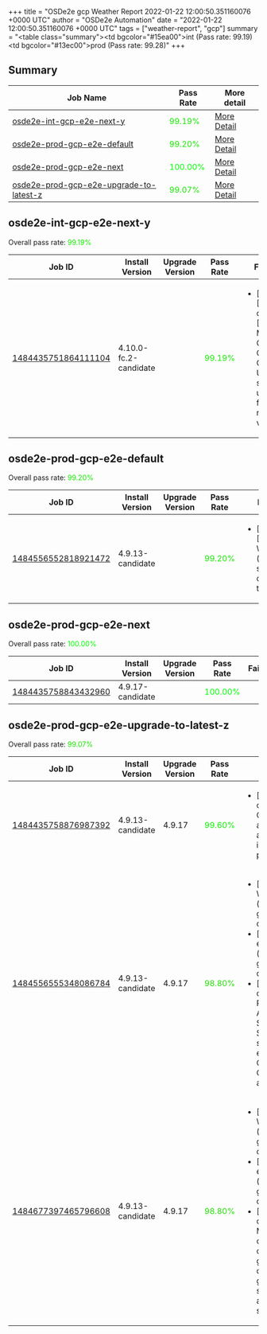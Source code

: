 +++
title = "OSDe2e gcp Weather Report 2022-01-22 12:00:50.351160076 +0000 UTC"
author = "OSDe2e Automation"
date = "2022-01-22 12:00:50.351160076 +0000 UTC"
tags = ["weather-report", "gcp"]
summary = "<table class=\"summary\"><tr><td bgcolor=\"#15ea00\"></td><td>int (Pass rate: 99.19)</td></tr><tr><td bgcolor=\"#13ec00\"></td><td>prod (Pass rate: 99.28)</td></tr></table>"
+++
## Summary

| Job Name | Pass Rate | More detail |
|----------|-----------|-------------|
|[osde2e-int-gcp-e2e-next-y](https://prow.ci.openshift.org/?job=osde2e-int-gcp-e2e-next-y)| <span style="color:#15ea00;">99.19%</span>|[More Detail](#osde2e-int-gcp-e2e-next-y)|
|[osde2e-prod-gcp-e2e-default](https://prow.ci.openshift.org/?job=osde2e-prod-gcp-e2e-default)| <span style="color:#15ea00;">99.20%</span>|[More Detail](#osde2e-prod-gcp-e2e-default)|
|[osde2e-prod-gcp-e2e-next](https://prow.ci.openshift.org/?job=osde2e-prod-gcp-e2e-next)| <span style="color:#01fe00;">100.00%</span>|[More Detail](#osde2e-prod-gcp-e2e-next)|
|[osde2e-prod-gcp-e2e-upgrade-to-latest-z](https://prow.ci.openshift.org/?job=osde2e-prod-gcp-e2e-upgrade-to-latest-z)| <span style="color:#18e700;">99.07%</span>|[More Detail](#osde2e-prod-gcp-e2e-upgrade-to-latest-z)|



## osde2e-int-gcp-e2e-next-y

Overall pass rate: <span style="color:#15ea00;">99.19%</span>

| Job ID | Install Version | Upgrade Version | Pass Rate | Failures |
|--------|-----------------|-----------------|-----------|----------|
[1484435751864111104](https://prow.ci.openshift.org/view/gs/origin-ci-test/logs/osde2e-int-gcp-e2e-next-y/1484435751864111104) | 4.10.0-fc.2-candidate |  | <span style="color:#15ea00;">99.19%</span>|<ul><li>[install] [Suite: operators] [OSD] Must Gather Operator Operator Upgrade should upgrade from the replaced version</li></ul>



## osde2e-prod-gcp-e2e-default

Overall pass rate: <span style="color:#15ea00;">99.20%</span>

| Job ID | Install Version | Upgrade Version | Pass Rate | Failures |
|--------|-----------------|-----------------|-----------|----------|
[1484556552818921472](https://prow.ci.openshift.org/view/gs/origin-ci-test/logs/osde2e-prod-gcp-e2e-default/1484556552818921472) | 4.9.13-candidate |  | <span style="color:#15ea00;">99.20%</span>|<ul><li>[install] [Suite: e2e] Workload (guestbook) should get created in the cluster</li></ul>



## osde2e-prod-gcp-e2e-next

Overall pass rate: <span style="color:#01fe00;">100.00%</span>

| Job ID | Install Version | Upgrade Version | Pass Rate | Failures |
|--------|-----------------|-----------------|-----------|----------|
[1484435758843432960](https://prow.ci.openshift.org/view/gs/origin-ci-test/logs/osde2e-prod-gcp-e2e-next/1484435758843432960) | 4.9.17-candidate |  | <span style="color:#01fe00;">100.00%</span>|



## osde2e-prod-gcp-e2e-upgrade-to-latest-z

Overall pass rate: <span style="color:#18e700;">99.07%</span>

| Job ID | Install Version | Upgrade Version | Pass Rate | Failures |
|--------|-----------------|-----------------|-----------|----------|
[1484435758876987392](https://prow.ci.openshift.org/view/gs/origin-ci-test/logs/osde2e-prod-gcp-e2e-upgrade-to-latest-z/1484435758876987392) | 4.9.13-candidate | 4.9.17 | <span style="color:#0bf400;">99.60%</span>|<ul><li>[upgrade] [Suite: operators] CloudIngressOperator apischeme apischemes CR instance must be present on cluster</li></ul>
[1484556555348086784](https://prow.ci.openshift.org/view/gs/origin-ci-test/logs/osde2e-prod-gcp-e2e-upgrade-to-latest-z/1484556555348086784) | 4.9.13-candidate | 4.9.17 | <span style="color:#1fe000;">98.80%</span>|<ul><li>[install] [Suite: e2e] Workload (guestbook) should get created in the cluster</li><li>[upgrade] [Suite: e2e] Workload (guestbook) should get created in the cluster</li><li>[upgrade] [Suite: operators] [OSD] RBAC Dedicated Admins SubjectPermission SubjectPermission should have the expected ClusterRoles, ClusterRoleBindings and RoleBindinsg</li></ul>
[1484677397465796608](https://prow.ci.openshift.org/view/gs/origin-ci-test/logs/osde2e-prod-gcp-e2e-upgrade-to-latest-z/1484677397465796608) | 4.9.13-candidate | 4.9.17 | <span style="color:#1fe000;">98.80%</span>|<ul><li>[install] [Suite: e2e] Workload (guestbook) should get created in the cluster</li><li>[upgrade] [Suite: e2e] Workload (guestbook) should get created in the cluster</li><li>[upgrade] [Suite: operators] [OSD] Must Gather Operator clusterServiceVersion openshift-must-gather-operator/must-gather-operator should be present and in succeeded state</li></ul>




